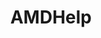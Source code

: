 ---
title: AMDHelp
crosslinks:
- Amd
- u_imguralbumbot
- buildapc
- youtubefactsbot
- GlobalOffensive
- TronScript
- techsupport
- overclocking
- pcmasterrace
- AMDRyzen
- nvidia
- livven
- battlefield3
- youtubot
- softwaregore
- hardware
- Overwatch
- 34qtt6q
- watercooling
- alotabot
---